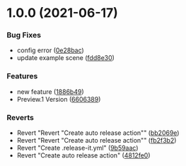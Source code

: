 # 1.0.0 (2021-06-17)


### Bug Fixes

* config error ([0e28bac](https://github.com/Zwt-hello/4DAGE-SpaceTarget/commit/0e28bacf0a0b0b4aca78f4db0ba63e7db416cc74))
* update example scene ([fdd8e30](https://github.com/Zwt-hello/4DAGE-SpaceTarget/commit/fdd8e306a31876872c70d757f1cc81e2c2545382))


### Features

* new feature ([1886b49](https://github.com/Zwt-hello/4DAGE-SpaceTarget/commit/1886b496b17f99de99495ab4972408f683eb1cda))
* Preview.1 Version ([6606389](https://github.com/Zwt-hello/4DAGE-SpaceTarget/commit/66063895636c4aa25ac6d846aca9535e9658b783))


### Reverts

* Revert "Revert "Create auto release action"" ([bb2069e](https://github.com/Zwt-hello/4DAGE-SpaceTarget/commit/bb2069e89f6c52543ad7a480137307dfbdae6b63))
* Revert "Revert "Create auto release action"" ([fb2f3b2](https://github.com/Zwt-hello/4DAGE-SpaceTarget/commit/fb2f3b282b61646dfba55d0b07e7b82ca9955b4d))
* Revert "Create .release-it.yml" ([9b59aac](https://github.com/Zwt-hello/4DAGE-SpaceTarget/commit/9b59aac7e1bf5518725bb71c02748e41ecaac821))
* Revert "Create auto release action" ([4812fe0](https://github.com/Zwt-hello/4DAGE-SpaceTarget/commit/4812fe0ed5ffc3c776a947efc527fb8dfb0f5a10))
